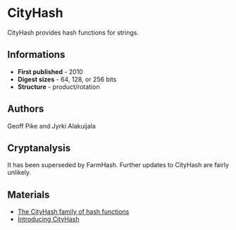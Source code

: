 # CityHash

CityHash provides hash functions for strings.

## Informations

* __First published__ - 2010
* __Digest sizes__ - 64, 128, or 256 bits
* __Structure__ - product/rotation

## Authors

Geoff Pike and Jyrki Alakuijala

## Cryptanalysis

It has been superseded by FarmHash. Further updates to CityHash are fairly unlikely.


## Materials

- [The CityHash family of hash functions](https://code.google.com/p/cityhash/)
- [Introducing CityHash](http://google-opensource.blogspot.com/2011/04/introducing-cityhash.html)